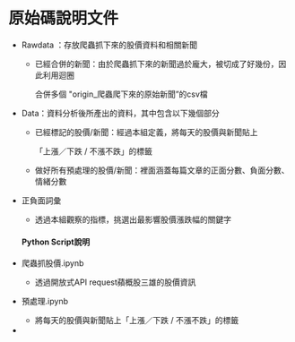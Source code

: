 # 原始碼說明文件

- Rawdata ：存放爬蟲抓下來的股價資料和相關新聞

  - 已經合併的新聞：由於爬蟲抓下來的新聞過於龐大，被切成了好幾份，因此利用迴圈

    合併多個 "origin_爬蟲爬下來的原始新聞”的csv檔

- Data：資料分析後所產出的資料，其中包含以下幾個部分

  - 已經標記的股價/新聞：經過本組定義，將每天的股價與新聞貼上

    「上漲／下跌 / 不漲不跌」的標籤

  - 做好所有預處理的股價/新聞：裡面涵蓋每篇文章的正面分數、負面分數、情緒分數

- 正負面詞彙

  - 透過本組觀察的指標，挑選出最影響股價漲跌幅的關鍵字

  #### **Python Script說明**

- 爬蟲抓股價.ipynb

  - 透過開放式API request蘋概股三雄的股價資訊

- 預處理.ipynb

  - 將每天的股價與新聞貼上「上漲／下跌 / 不漲不跌」的標籤

- 

  